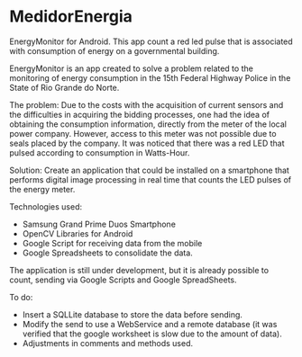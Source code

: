 # MedidorEnergia
EnergyMonitor for Android. This app count a red led pulse that is associated with consumption of energy on a governmental building.

EnergyMonitor is an app created to solve a problem related to the monitoring of energy consumption in the 15th Federal Highway Police 
in the State of Rio Grande do Norte.

The problem:
Due to the costs with the acquisition of current sensors and the difficulties in acquiring the bidding processes, one had the idea of 
obtaining the consumption information, directly from the meter of the local power company.
However, access to this meter was not possible due to seals placed by the company.
It was noticed that there was a red LED that pulsed according to consumption in Watts-Hour.

Solution:
Create an application that could be installed on a smartphone that performs digital image processing in real time that counts the
LED pulses of the energy meter.

Technologies used:
- Samsung Grand Prime Duos Smartphone
- OpenCV Libraries for Android
- Google Script for receiving data from the mobile
- Google Spreadsheets to consolidate the data.

The application is still under development, but it is already possible to count, sending via Google Scripts and Google SpreadSheets.

To do:
- Insert a SQLLite database to store the data before sending.
- Modify the send to use a WebService and a remote database (it was verified that the google worksheet is slow due to the amount of data).
- Adjustments in comments and methods used.

